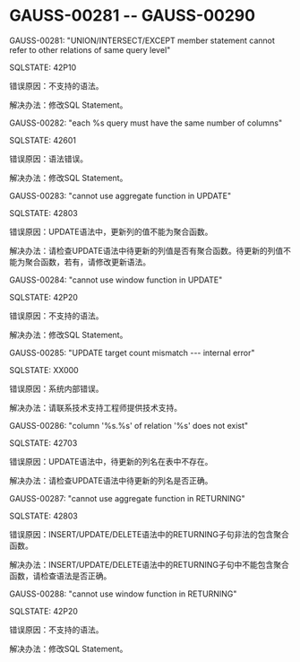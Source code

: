 # GAUSS-00281 -- GAUSS-00290<a name="ZH-CN_TOPIC_0302072877"></a>

GAUSS-00281: "UNION/INTERSECT/EXCEPT member statement cannot refer to other relations of same query level"

SQLSTATE: 42P10

错误原因：不支持的语法。

解决办法：修改SQL Statement。

GAUSS-00282: "each %s query must have the same number of columns"

SQLSTATE: 42601

错误原因：语法错误。

解决办法：修改SQL Statement。

GAUSS-00283: "cannot use aggregate function in UPDATE"

SQLSTATE: 42803

错误原因：UPDATE语法中，更新列的值不能为聚合函数。

解决办法：请检查UPDATE语法中待更新的列值是否有聚合函数。待更新的列值不能为聚合函数，若有，请修改更新语法。

GAUSS-00284: "cannot use window function in UPDATE"

SQLSTATE: 42P20

错误原因：不支持的语法。

解决办法：修改SQL Statement。

GAUSS-00285: "UPDATE target count mismatch --- internal error"

SQLSTATE: XX000

错误原因：系统内部错误。

解决办法：请联系技术支持工程师提供技术支持。

GAUSS-00286: "column '%s.%s' of relation '%s' does not exist"

SQLSTATE: 42703

错误原因：UPDATE语法中，待更新的列名在表中不存在。

解决办法：请检查UPDATE语法中待更新的列名是否正确。

GAUSS-00287: "cannot use aggregate function in RETURNING"

SQLSTATE: 42803

错误原因：INSERT/UPDATE/DELETE语法中的RETURNING子句非法的包含聚合函数。

解决办法：INSERT/UPDATE/DELETE语法中的RETURNING子句中不能包含聚合函数，请检查语法是否正确。

GAUSS-00288: "cannot use window function in RETURNING"

SQLSTATE: 42P20

错误原因：不支持的语法。

解决办法：修改SQL Statement。
